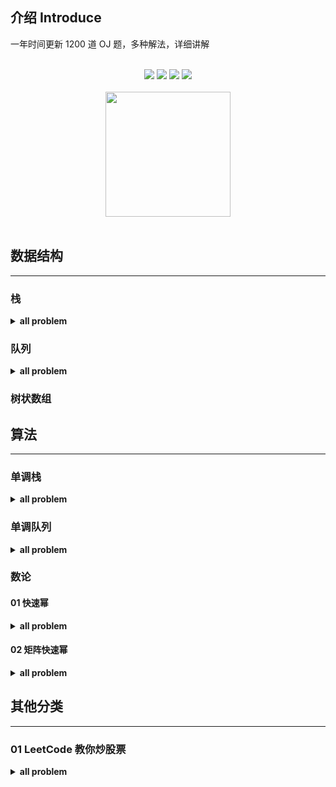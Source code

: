 ## 介绍  Introduce

一年时间更新 1200 道  OJ 题，多种解法，详细讲解



<br>

<div align="center">
	<a href="#"> <img src="https://img.shields.io/badge/language-C-orange"></a>
    <a href="#"> <img src="https://img.shields.io/badge/language-C++-purple"></a>
    <a href="#"> <img src="https://img.shields.io/badge/language-Java-green"></a>
    <a href="#weixin"> <img  src="https://img.shields.io/badge/%E5%BE%AE%E4%BF%A1%E5%85%AC%E4%BC%97%E5%8F%B7-%E4%B8%8D%E4%BC%9A%E7%BC%96%E7%A8%8B%E7%9A%84%E7%A8%8B%E5%BA%8F%E5%9C%86-blue"></a>
</div>

<br>

<div align="center">
	<img src="https://hairrrrr.github.io/assets/2020-11-27-4.png" width="200px">
</div>

<br>

<div>

## 数据结构 



***



### 栈 



<details><summary><b>all problem</b></summary>
<p>




</p>
</details>



### 队列



<details><summary><b>all problem</b></summary>
<p>




</p>
</details>



### 树状数组





## 算法



***



### 单调栈 



<details><summary><b>all problem</b></summary>
<p>




</p>
</details>



### 单调队列



<details><summary><b>all problem</b></summary>
<p>



</p>
</details>

### 数论



#### 01 快速幂 



<details><summary><b>all problem</b></summary>
<p>

[点此查看所有题目和题解](https://github.com/hairrrrr/1200_Problems/tree/master/camp/%E7%AE%97%E6%B3%95/%E6%95%B0%E8%AE%BA/01%E5%BF%AB%E9%80%9F%E5%B9%82)


| 题目                                                      | 备注 |
| --------------------------------------------------------- | ---- |
| [01_Pow(x, n)](https://leetcode-cn.com/problems/powx-n)   |      |
| [02_超级次方](https://leetcode-cn.com/problems/super-pow) |      |



</p>
</details>



#### 02 矩阵快速幂



<details><summary><b>all problem</b></summary>
<p>

[点此查看所有题目和题解](https://github.com/hairrrrr/1200_Problems/tree/master/camp/%E7%AE%97%E6%B3%95/%E6%95%B0%E8%AE%BA/02%E7%9F%A9%E9%98%B5%E5%BF%AB%E9%80%9F%E5%B9%82)


| 题目                                                         | 备注 |
| ------------------------------------------------------------ | ---- |
| [01_斐波那契额数列](https://leetcode-cn.com/problems/fei-bo-na-qi-shu-lie-lcof) |      |
|                                                              |      |



</p>
</details>



## 其他分类



***



### 01 LeetCode 教你炒股票



<details><summary><b>all problem</b></summary>
<p>

[点此查看所有题目和题解](https://github.com/hairrrrr/1200_Problems/tree/master/camp/%E5%85%B6%E4%BB%96%E5%88%86%E7%B1%BB/LeetCode%E6%95%99%E4%BD%A0%E7%82%92%E8%82%A1%E7%A5%A8)


| 题目                                                         | 备注 |
| ------------------------------------------------------------ | ---- |
| [1  买卖股票的最佳时机](https://leetcode-cn.com/problems/best-time-to-buy-and-sell-stock) |      |
| [2 买卖股票的最佳时机 II](https://leetcode-cn.com/problems/best-time-to-buy-and-sell-stock-ii) |      |
| [3. 买卖股票的最佳时机 III](https://leetcode-cn.com/problems/best-time-to-buy-and-sell-stock-iii/) |      |
| [4. 买卖股票的最佳时机 IV](https://leetcode-cn.com/problems/best-time-to-buy-and-sell-stock-iv) |      |
| [5. 买卖股票的最佳时机含手续费](https://leetcode-cn.com/problems/best-time-to-buy-and-sell-stock-with-transaction-fee/) |      |
| [6. 最佳买卖股票时机含冷冻期](https://leetcode-cn.com/problems/best-time-to-buy-and-sell-stock-with-cooldown/) |      |



</p>
</details>



<a href=""></a>

<a href=""></a>

<a href=""></a>

</div>



</br>

